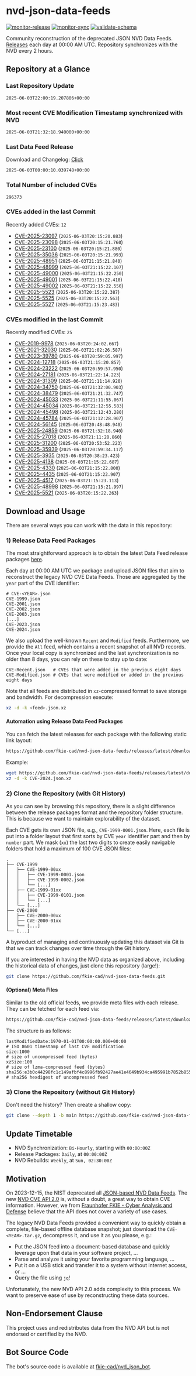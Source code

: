 # nvd-json-data-feeds

[![monitor-release](https://github.com/fkie-cad/nvd-json-data-feeds/actions/workflows/monitor_release.yml/badge.svg)](https://github.com/fkie-cad/nvd-json-data-feeds/actions/workflows/monitor_release.yml)
[![monitor-sync](https://github.com/fkie-cad/nvd-json-data-feeds/actions/workflows/monitor_sync.yml/badge.svg)](https://github.com/fkie-cad/nvd-json-data-feeds/actions/workflows/monitor_sync.yml)
[![validate-schema](https://github.com/fkie-cad/nvd-json-data-feeds/actions/workflows/validate_schema.yml/badge.svg)](https://github.com/fkie-cad/nvd-json-data-feeds/actions/workflows/validate_schema.yml)

Community reconstruction of the deprecated JSON NVD Data Feeds.
[Releases](https://github.com/fkie-cad/nvd-json-data-feeds/releases/latest) each day at 00:00 AM UTC.
Repository synchronizes with the NVD every 2 hours.

## Repository at a Glance

### Last Repository Update

```plain
2025-06-03T22:00:19.207806+00:00
```

### Most recent CVE Modification Timestamp synchronized with NVD

```plain
2025-06-03T21:32:18.940000+00:00
```

### Last Data Feed Release

Download and Changelog: [Click](https://github.com/fkie-cad/nvd-json-data-feeds/releases/latest)

```plain
2025-06-03T00:00:10.039748+00:00
```

### Total Number of included CVEs

```plain
296373
```

### CVEs added in the last Commit

Recently added CVEs: `12`

- [CVE-2025-23097](CVE-2025/CVE-2025-230xx/CVE-2025-23097.json) (`2025-06-03T20:15:20.883`)
- [CVE-2025-23098](CVE-2025/CVE-2025-230xx/CVE-2025-23098.json) (`2025-06-03T20:15:21.760`)
- [CVE-2025-23100](CVE-2025/CVE-2025-231xx/CVE-2025-23100.json) (`2025-06-03T20:15:21.880`)
- [CVE-2025-35036](CVE-2025/CVE-2025-350xx/CVE-2025-35036.json) (`2025-06-03T20:15:21.993`)
- [CVE-2025-48951](CVE-2025/CVE-2025-489xx/CVE-2025-48951.json) (`2025-06-03T21:15:21.840`)
- [CVE-2025-48999](CVE-2025/CVE-2025-489xx/CVE-2025-48999.json) (`2025-06-03T21:15:22.107`)
- [CVE-2025-49000](CVE-2025/CVE-2025-490xx/CVE-2025-49000.json) (`2025-06-03T21:15:22.250`)
- [CVE-2025-49001](CVE-2025/CVE-2025-490xx/CVE-2025-49001.json) (`2025-06-03T21:15:22.410`)
- [CVE-2025-49002](CVE-2025/CVE-2025-490xx/CVE-2025-49002.json) (`2025-06-03T21:15:22.550`)
- [CVE-2025-5523](CVE-2025/CVE-2025-55xx/CVE-2025-5523.json) (`2025-06-03T20:15:22.387`)
- [CVE-2025-5525](CVE-2025/CVE-2025-55xx/CVE-2025-5525.json) (`2025-06-03T20:15:22.563`)
- [CVE-2025-5527](CVE-2025/CVE-2025-55xx/CVE-2025-5527.json) (`2025-06-03T21:15:23.483`)


### CVEs modified in the last Commit

Recently modified CVEs: `25`

- [CVE-2019-9978](CVE-2019/CVE-2019-99xx/CVE-2019-9978.json) (`2025-06-03T20:24:02.667`)
- [CVE-2021-32030](CVE-2021/CVE-2021-320xx/CVE-2021-32030.json) (`2025-06-03T21:02:26.587`)
- [CVE-2023-39780](CVE-2023/CVE-2023-397xx/CVE-2023-39780.json) (`2025-06-03T20:59:05.997`)
- [CVE-2024-12718](CVE-2024/CVE-2024-127xx/CVE-2024-12718.json) (`2025-06-03T21:15:20.857`)
- [CVE-2024-23222](CVE-2024/CVE-2024-232xx/CVE-2024-23222.json) (`2025-06-03T20:59:57.950`)
- [CVE-2024-27181](CVE-2024/CVE-2024-271xx/CVE-2024-27181.json) (`2025-06-03T21:22:14.223`)
- [CVE-2024-31309](CVE-2024/CVE-2024-313xx/CVE-2024-31309.json) (`2025-06-03T21:11:14.920`)
- [CVE-2024-34750](CVE-2024/CVE-2024-347xx/CVE-2024-34750.json) (`2025-06-03T21:32:00.903`)
- [CVE-2024-38479](CVE-2024/CVE-2024-384xx/CVE-2024-38479.json) (`2025-06-03T21:21:32.747`)
- [CVE-2024-45033](CVE-2024/CVE-2024-450xx/CVE-2024-45033.json) (`2025-06-03T21:11:55.067`)
- [CVE-2024-45034](CVE-2024/CVE-2024-450xx/CVE-2024-45034.json) (`2025-06-03T21:12:55.583`)
- [CVE-2024-45498](CVE-2024/CVE-2024-454xx/CVE-2024-45498.json) (`2025-06-03T21:12:43.280`)
- [CVE-2024-45784](CVE-2024/CVE-2024-457xx/CVE-2024-45784.json) (`2025-06-03T21:12:28.907`)
- [CVE-2024-56145](CVE-2024/CVE-2024-561xx/CVE-2024-56145.json) (`2025-06-03T20:48:48.940`)
- [CVE-2025-24859](CVE-2025/CVE-2025-248xx/CVE-2025-24859.json) (`2025-06-03T21:32:18.940`)
- [CVE-2025-27018](CVE-2025/CVE-2025-270xx/CVE-2025-27018.json) (`2025-06-03T21:11:28.860`)
- [CVE-2025-31200](CVE-2025/CVE-2025-312xx/CVE-2025-31200.json) (`2025-06-03T20:53:52.223`)
- [CVE-2025-35939](CVE-2025/CVE-2025-359xx/CVE-2025-35939.json) (`2025-06-03T20:59:34.117`)
- [CVE-2025-3935](CVE-2025/CVE-2025-39xx/CVE-2025-3935.json) (`2025-06-03T20:38:23.423`)
- [CVE-2025-4138](CVE-2025/CVE-2025-41xx/CVE-2025-4138.json) (`2025-06-03T21:15:22.687`)
- [CVE-2025-4330](CVE-2025/CVE-2025-43xx/CVE-2025-4330.json) (`2025-06-03T21:15:22.800`)
- [CVE-2025-4435](CVE-2025/CVE-2025-44xx/CVE-2025-4435.json) (`2025-06-03T21:15:22.907`)
- [CVE-2025-4517](CVE-2025/CVE-2025-45xx/CVE-2025-4517.json) (`2025-06-03T21:15:23.113`)
- [CVE-2025-48998](CVE-2025/CVE-2025-489xx/CVE-2025-48998.json) (`2025-06-03T21:15:21.997`)
- [CVE-2025-5521](CVE-2025/CVE-2025-55xx/CVE-2025-5521.json) (`2025-06-03T20:15:22.263`)


## Download and Usage

There are several ways you can work with the data in this repository:

### 1) Release Data Feed Packages

The most straightforward approach is to obtain the latest Data Feed release packages [here](https://github.com/fkie-cad/nvd-json-data-feeds/releases/latest).

Each day at 00:00 AM UTC we package and upload JSON files that aim to reconstruct the legacy NVD CVE Data Feeds.
Those are aggregated by the `year` part of the CVE identifier:

```
# CVE-<YEAR>.json
CVE-1999.json
CVE-2001.json
CVE-2002.json
CVE-2003.json
[...]
CVE-2023.json
CVE-2024.json
```

We also upload the well-known `Recent` and `Modified` feeds.
Furthermore, we provide the `All` feed, which contains a recent snapshot of all NVD records.
Once your local copy is synchronized and the last synchronization is no older than 8 days, you can rely on these to stay up to date:

```plain
CVE-Recent.json   # CVEs that were added in the previous eight days
CVE-Modified.json # CVEs that were modified or added in the previous eight days
```

Note that all feeds are distributed in `xz`-compressed format to save storage and bandwidth.
For decompression execute:

```sh
xz -d -k <feed>.json.xz
```

#### Automation using Release Data Feed Packages

You can fetch the latest releases for each package with the following static link layout:

```sh
https://github.com/fkie-cad/nvd-json-data-feeds/releases/latest/download/CVE-<YEAR>.json.xz
```

Example:

```sh
wget https://github.com/fkie-cad/nvd-json-data-feeds/releases/latest/download/CVE-2024.json.xz
xz -d -k CVE-2024.json.xz
```

### 2) Clone the Repository (with Git History)

As you can see by browsing this repository, there is a slight difference between the release packages format and the repository folder structure.
This is because we want to maintain explorability of the dataset.

Each CVE gets its own JSON file, e.g., `CVE-1999-0001.json`.
Here, each file is put into a folder layout that first sorts by CVE `year` identifier part and then by `number` part.
We mask (`xx`) the last two digits to create easily navigable folders that hold a maximum of 100 CVE JSON files:

```plain
.
├── CVE-1999
│   ├── CVE-1999-00xx
│   │   ├── CVE-1999-0001.json
│   │   ├── CVE-1999-0002.json
│   │   └── [...]
│   ├── CVE-1999-01xx
│   │   ├── CVE-1999-0101.json
│   │   └── [...]
│   └── [...]
├── CVE-2000
│   ├── CVE-2000-00xx
│   ├── CVE-2000-01xx
│   └── [...]
└── [...]
```

A byproduct of managing and continuously updating this dataset via Git is that we can track changes over time through the Git history.

If you are interested in having the NVD data as organized above, including the historical data of changes, just clone this repository (large!):

```sh
git clone https://github.com/fkie-cad/nvd-json-data-feeds.git
```

#### (Optional) Meta Files

Similar to the old official feeds, we provide meta files with each release. They can be fetched for each feed via:

```sh
https://github.com/fkie-cad/nvd-json-data-feeds/releases/latest/download/CVE-<YEAR>.meta
```

The structure is as follows:

```plain
lastModifiedDate:1970-01-01T00:00:00.000+00:00                          # ISO 8601 timestamp of last CVE modification
size:1000                                                               # size of uncompressed feed (bytes)
xzSize:100                                                              # size of lzma-compressed feed (bytes)
sha256:e3b0c44298fc1c149afbf4c8996fb92427ae41e4649b934ca495991b7852b855 # sha256 hexdigest of uncompressed feed
```

### 3) Clone the Repository (without Git History)

Don't need the history? Then create a shallow copy:

```sh
git clone --depth 1 -b main https://github.com/fkie-cad/nvd-json-data-feeds.git
```


## Update Timetable

* NVD Synchronization: `Bi-Hourly`, starting with `00:00:00Z`
* Release Packages: `Daily`, at `00:00:00Z`
* NVD Rebuilds: `Weekly`, at `Sun, 02:30:00Z`


## Motivation

On 2023-12-15, the NIST deprecated all [JSON-based NVD Data Feeds](https://nvd.nist.gov/vuln/data-feeds#divRetirementBanner-1).
The new [NVD CVE API 2.0](https://nvd.nist.gov/developers/vulnerabilities) is, without a doubt, a great way to obtain CVE information.
However, we from [Fraunhofer FKIE - Cyber Analysis and Defense](https://www.fkie.fraunhofer.de/en/departments/cad.html) believe that the API does not cover a variety of use cases.

The legacy NVD Data Feeds provided a convenient way to quickly obtain a complete, file-based offline database snapshot; just download the `CVE-<YEAR>.tar.gz`, decompress it, and use it as you please, e.g.:

- Put the JSON feed into a document-based database and quickly leverage upon that data in your software project, ...
- Parse and analyze it using your favorite programming language, ...
- Put it on a USB stick and transfer it to a system without internet access, or ...
- Query the file using `jq`!

Unfortunately, the new NVD API 2.0 adds complexity to this process.
We want to preserve ease of use by reconstructing these data sources.

## Non-Endorsement Clause

This project uses and redistributes data from the NVD API but is not endorsed or certified by the NVD.

## Bot Source Code

The bot's source code is available at [fkie-cad/nvd\_json\_bot](https://github.com/fkie-cad/nvd_json_bot).